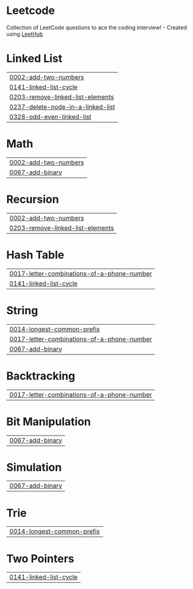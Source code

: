 # Leetcode
Collection of LeetCode questions to ace the coding interview! - Created using [LeetHub](https://github.com/QasimWani/LeetHub)


# Linked List
|  |
| ------- |
| [0002-add-two-numbers](https://github.com/aarushpatil/Leetcode/tree/master/0002-add-two-numbers) |
| [0141-linked-list-cycle](https://github.com/aarushpatil/Leetcode/tree/master/0141-linked-list-cycle) |
| [0203-remove-linked-list-elements](https://github.com/aarushpatil/Leetcode/tree/master/0203-remove-linked-list-elements) |
| [0237-delete-node-in-a-linked-list](https://github.com/aarushpatil/Leetcode/tree/master/0237-delete-node-in-a-linked-list) |
| [0328-odd-even-linked-list](https://github.com/aarushpatil/Leetcode/tree/master/0328-odd-even-linked-list) |
# Math
|  |
| ------- |
| [0002-add-two-numbers](https://github.com/aarushpatil/Leetcode/tree/master/0002-add-two-numbers) |
| [0067-add-binary](https://github.com/aarushpatil/Leetcode/tree/master/0067-add-binary) |
# Recursion
|  |
| ------- |
| [0002-add-two-numbers](https://github.com/aarushpatil/Leetcode/tree/master/0002-add-two-numbers) |
| [0203-remove-linked-list-elements](https://github.com/aarushpatil/Leetcode/tree/master/0203-remove-linked-list-elements) |
# Hash Table
|  |
| ------- |
| [0017-letter-combinations-of-a-phone-number](https://github.com/aarushpatil/Leetcode/tree/master/0017-letter-combinations-of-a-phone-number) |
| [0141-linked-list-cycle](https://github.com/aarushpatil/Leetcode/tree/master/0141-linked-list-cycle) |
# String
|  |
| ------- |
| [0014-longest-common-prefix](https://github.com/aarushpatil/Leetcode/tree/master/0014-longest-common-prefix) |
| [0017-letter-combinations-of-a-phone-number](https://github.com/aarushpatil/Leetcode/tree/master/0017-letter-combinations-of-a-phone-number) |
| [0067-add-binary](https://github.com/aarushpatil/Leetcode/tree/master/0067-add-binary) |
# Backtracking
|  |
| ------- |
| [0017-letter-combinations-of-a-phone-number](https://github.com/aarushpatil/Leetcode/tree/master/0017-letter-combinations-of-a-phone-number) |
# Bit Manipulation
|  |
| ------- |
| [0067-add-binary](https://github.com/aarushpatil/Leetcode/tree/master/0067-add-binary) |
# Simulation
|  |
| ------- |
| [0067-add-binary](https://github.com/aarushpatil/Leetcode/tree/master/0067-add-binary) |
# Trie
|  |
| ------- |
| [0014-longest-common-prefix](https://github.com/aarushpatil/Leetcode/tree/master/0014-longest-common-prefix) |
# Two Pointers
|  |
| ------- |
| [0141-linked-list-cycle](https://github.com/aarushpatil/Leetcode/tree/master/0141-linked-list-cycle) |
